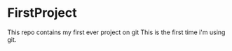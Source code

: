 # FirstProject
This repo contains my first ever project on git 
This is the first time i'm using git.
